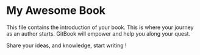 My Awesome Book
=======

This file contains the introduction of your book. This is where your journey as an author starts. GitBook will empower and help you along your quest.

Share your ideas, and knowledge, start writing !

